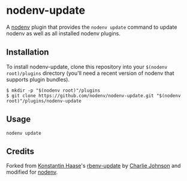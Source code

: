 # nodenv-update

A [nodenv][] plugin that provides the
`nodenv update` command to update nodenv as well as all installed nodenv plugins.

## Installation

To install nodenv-update, clone this repository into your `$(nodenv root)/plugins` directory
(you'll need a recent version of nodenv that supports plugin bundles).

    $ mkdir -p "$(nodenv root)"/plugins
    $ git clone https://github.com/nodenv/nodenv-update.git "$(nodenv root)"/plugins/nodenv-update

## Usage

    nodenv update

## Credits

Forked from [Konstantin Haase](https://github.com/rkh)'s
[rbenv-update][] by 
[Charlie Johnson](https://github.com/charlesbjohnson) and modified for [nodenv][].

[rbenv-update]: https://github.com/rkh/rbenv-update
[nodenv]: https://github.com/nodenv/nodenv
